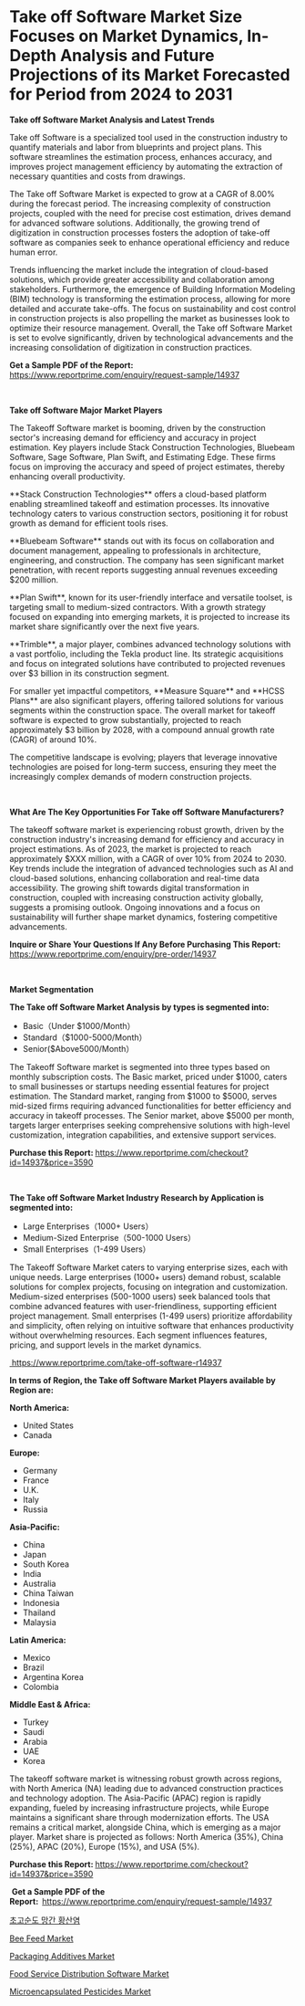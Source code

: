 <p><h1>Take off Software Market Size Focuses on Market Dynamics, In-Depth Analysis and Future Projections of its Market Forecasted for Period from 2024 to 2031</h1></p><p><strong>Take off Software Market Analysis and Latest Trends</strong></p>
<p><p>Take off Software is a specialized tool used in the construction industry to quantify materials and labor from blueprints and project plans. This software streamlines the estimation process, enhances accuracy, and improves project management efficiency by automating the extraction of necessary quantities and costs from drawings.</p><p>The Take off Software Market is expected to grow at a CAGR of 8.00% during the forecast period. The increasing complexity of construction projects, coupled with the need for precise cost estimation, drives demand for advanced software solutions. Additionally, the growing trend of digitization in construction processes fosters the adoption of take-off software as companies seek to enhance operational efficiency and reduce human error.</p><p>Trends influencing the market include the integration of cloud-based solutions, which provide greater accessibility and collaboration among stakeholders. Furthermore, the emergence of Building Information Modeling (BIM) technology is transforming the estimation process, allowing for more detailed and accurate take-offs. The focus on sustainability and cost control in construction projects is also propelling the market as businesses look to optimize their resource management. Overall, the Take off Software Market is set to evolve significantly, driven by technological advancements and the increasing consolidation of digitization in construction practices.</p></p>
<p><strong>Get a Sample PDF of the Report:&nbsp;</strong> <a href="https://www.reportprime.com/enquiry/request-sample/14937">https://www.reportprime.com/enquiry/request-sample/14937</a></p>
<p>&nbsp;</p>
<p><strong>Take off Software Major Market Players</strong></p>
<p><p>The Takeoff Software market is booming, driven by the construction sector's increasing demand for efficiency and accuracy in project estimation. Key players include Stack Construction Technologies, Bluebeam Software, Sage Software, Plan Swift, and Estimating Edge. These firms focus on improving the accuracy and speed of project estimates, thereby enhancing overall productivity.</p><p>**Stack Construction Technologies** offers a cloud-based platform enabling streamlined takeoff and estimation processes. Its innovative technology caters to various construction sectors, positioning it for robust growth as demand for efficient tools rises. </p><p>**Bluebeam Software** stands out with its focus on collaboration and document management, appealing to professionals in architecture, engineering, and construction. The company has seen significant market penetration, with recent reports suggesting annual revenues exceeding $200 million. </p><p>**Plan Swift**, known for its user-friendly interface and versatile toolset, is targeting small to medium-sized contractors. With a growth strategy focused on expanding into emerging markets, it is projected to increase its market share significantly over the next five years.</p><p>**Trimble**, a major player, combines advanced technology solutions with a vast portfolio, including the Tekla product line. Its strategic acquisitions and focus on integrated solutions have contributed to projected revenues over $3 billion in its construction segment.</p><p>For smaller yet impactful competitors, **Measure Square** and **HCSS Plans** are also significant players, offering tailored solutions for various segments within the construction space. The overall market for takeoff software is expected to grow substantially, projected to reach approximately $3 billion by 2028, with a compound annual growth rate (CAGR) of around 10%.</p><p>The competitive landscape is evolving; players that leverage innovative technologies are poised for long-term success, ensuring they meet the increasingly complex demands of modern construction projects.</p></p>
<p>&nbsp;</p>
<p><strong>What Are The Key Opportunities For Take off Software Manufacturers?</strong></p>
<p><p>The takeoff software market is experiencing robust growth, driven by the construction industry's increasing demand for efficiency and accuracy in project estimations. As of 2023, the market is projected to reach approximately $XXX million, with a CAGR of over 10% from 2024 to 2030. Key trends include the integration of advanced technologies such as AI and cloud-based solutions, enhancing collaboration and real-time data accessibility. The growing shift towards digital transformation in construction, coupled with increasing construction activity globally, suggests a promising outlook. Ongoing innovations and a focus on sustainability will further shape market dynamics, fostering competitive advancements.</p></p>
<p><strong>Inquire or Share Your Questions If Any Before Purchasing This Report:</strong> <a href="https://www.reportprime.com/enquiry/pre-order/14937">https://www.reportprime.com/enquiry/pre-order/14937</a></p>
<p>&nbsp;</p>
<p><strong>Market Segmentation</strong></p>
<p><strong>The Take off Software Market Analysis by types is segmented into:</strong></p>
<p><ul><li>Basic（Under $1000/Month）</li><li>Standard（$1000-5000/Month）</li><li>Senior($Above5000/Month）</li></ul></p>
<p><p>The Takeoff Software market is segmented into three types based on monthly subscription costs. The Basic market, priced under $1000, caters to small businesses or startups needing essential features for project estimation. The Standard market, ranging from $1000 to $5000, serves mid-sized firms requiring advanced functionalities for better efficiency and accuracy in takeoff processes. The Senior market, above $5000 per month, targets larger enterprises seeking comprehensive solutions with high-level customization, integration capabilities, and extensive support services.</p></p>
<p><strong>Purchase this Report:&nbsp;</strong><a href="https://www.reportprime.com/checkout?id=14937&price=3590">https://www.reportprime.com/checkout?id=14937&price=3590</a></p>
<p>&nbsp;</p>
<p><strong>The Take off Software Market Industry Research by Application is segmented into:</strong></p>
<p><ul><li>Large Enterprises（1000+ Users）</li><li>Medium-Sized Enterprise（500-1000 Users）</li><li>Small Enterprises（1-499 Users）</li></ul></p>
<p><p>The Takeoff Software Market caters to varying enterprise sizes, each with unique needs. Large enterprises (1000+ users) demand robust, scalable solutions for complex projects, focusing on integration and customization. Medium-sized enterprises (500-1000 users) seek balanced tools that combine advanced features with user-friendliness, supporting efficient project management. Small enterprises (1-499 users) prioritize affordability and simplicity, often relying on intuitive software that enhances productivity without overwhelming resources. Each segment influences features, pricing, and support levels in the market dynamics.</p></p>
<p><a href="https://www.reportprime.com/take-off-software-r14937">&nbsp;https://www.reportprime.com/take-off-software-r14937</a></p>
<p><strong>In terms of Region, the Take off Software Market Players available by Region are:</strong></p>
<p>
    <p> <strong> North America: </strong>
        <ul>
            <li>United States</li>
            <li>Canada</li>
        </ul>
        </p> 
    <p> <strong> Europe: </strong>
        <ul>
            <li>Germany</li>
            <li>France</li>
            <li>U.K.</li>
            <li>Italy</li>
            <li>Russia</li>
        </ul>
        </p> 
    <p> <strong> Asia-Pacific: </strong>
        <ul>
            <li>China</li>
            <li>Japan</li>
            <li>South Korea</li>
            <li>India</li>
            <li>Australia</li>
            <li>China Taiwan</li>
            <li>Indonesia</li>
            <li>Thailand</li>
            <li>Malaysia</li>
        </ul>
        </p> 
    <p> <strong> Latin America: </strong>
        <ul>
            <li>Mexico</li>
            <li>Brazil</li>
            <li>Argentina Korea</li>
            <li>Colombia</li>
        </ul>
        </p> 
    <p> <strong> Middle East & Africa: </strong>
        <ul>
            <li>Turkey</li>
            <li>Saudi</li>
            <li>Arabia</li>
            <li>UAE</li>
            <li>Korea</li>
        </ul>
    </p>
    </p>
<p><p>The takeoff software market is witnessing robust growth across regions, with North America (NA) leading due to advanced construction practices and technology adoption. The Asia-Pacific (APAC) region is rapidly expanding, fueled by increasing infrastructure projects, while Europe maintains a significant share through modernization efforts. The USA remains a critical market, alongside China, which is emerging as a major player. Market share is projected as follows: North America (35%), China (25%), APAC (20%), Europe (15%), and USA (5%).</p></p>
<p><strong>Purchase this Report: </strong><a href="https://www.reportprime.com/checkout?id=14937&price=3590">https://www.reportprime.com/checkout?id=14937&price=3590</a></p>
<p>&nbsp;<strong>Get a Sample PDF of the Report:&nbsp;&nbsp;</strong><a href="https://www.reportprime.com/enquiry/request-sample/14937">https://www.reportprime.com/enquiry/request-sample/14937</a></p>
<p><strong></strong></p>
<p><p><a href="https://medium.com/@sadiejast2023/2024-2031%EB%85%84-%EC%B4%88%EA%B3%A0%EC%88%9C%EB%8F%84-%EB%A7%9D%EA%B0%84-%ED%99%A9%EC%82%B0%EC%97%BC-%EC%8B%9C%EC%9E%A5-%EB%B3%B4%EA%B3%A0%EC%84%9C-%EC%A0%9C%ED%92%88-%EC%9C%A0%ED%98%95-%EB%B0%B0%ED%84%B0%EB%A6%AC%EA%B8%89-%EA%B8%B0%ED%83%80-%EB%93%B1%EA%B8%89-%EC%B5%9C%EC%A2%85-%EC%9A%A9%EB%8F%84-%EB%B0%B0%ED%84%B0%EB%A6%AC-%EC%96%91%EA%B7%B9-%EC%9E%AC%EB%A3%8C-%EC%8B%9D%ED%92%88-%EC%98%81%EC%96%91-%EB%B0%8F-%EC%95%BD%EB%AC%BC-%EA%B8%B0%ED%83%80-%ED%95%99%EC%88%A0-%EC%97%B0%EA%B5%AC-%EB%B0%8F-%EC%A7%80%EC%97%AD-85c65e1cccc0">초고순도 망간 황산염</a></p><p><a href="https://issuu.com/reportprime-2/docs/bee-feed-market-size-2030.pptx_6d9f14fd00211c">Bee Feed Market</a></p><p><a href="https://medium.com/@lindakreitz382024/what-is-packaging-additives-market-bddf12714caf">Packaging Additives Market</a></p><p><a href="https://github.com/JamesCox407/Market-Research-Report-List-1/blob/main/food-service-distribution-software-market.md">Food Service Distribution Software Market</a></p><p><a href="https://issuu.com/reportprime-2/docs/microencapsulated-pesticides-market_10517f4ef7a980">Microencapsulated Pesticides Market</a></p></p>